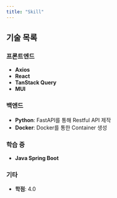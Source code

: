 ```yaml
---
title: "Skill"
---
```


## 기술 목록

### 프론트엔드
- **Axios**
- **React**
- **TanStack Query**
- **MUI**

### 백엔드
- **Python**: FastAPI를 통해 Restful API 제작
- **Docker**: Docker를 통한 Container 생성

### 학습 중
- **Java Spring Boot**

### 기타
- **학점**: 4.0